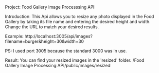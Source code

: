 Project: 
Food Gallery Image Processsing API

Introduction: 
This Api allows you to resize any photo displayed in the Food Gallery by taking its file name and entering the desired height and width. Change the URL to match your desired results.

Example: 
http://localhost:3005/api/images?filename=burger&height=30&width=30

PS: I used port 3005 because the standard 3000 was in use. 


Result:
You can find your resized images in the 'resized' folder.
/Food Gallery Image Processing API/public/images/resized

